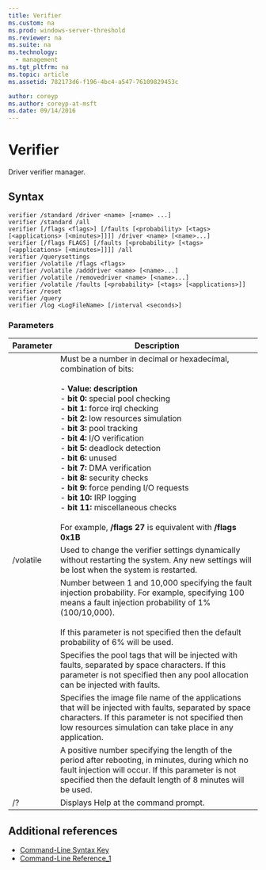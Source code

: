 ```yaml
---
title: Verifier
ms.custom: na
ms.prod: windows-server-threshold
ms.reviewer: na
ms.suite: na
ms.technology: 
  - management
ms.tgt_pltfrm: na
ms.topic: article
ms.assetid: 782173d6-f196-4bc4-a547-76109829453c

author: coreyp
ms.author: coreyp-at-msft
ms.date: 09/14/2016
---
```

# Verifier
Driver verifier manager.  
## Syntax  
```  
verifier /standard /driver <name> [<name> ...]  
verifier /standard /all  
verifier [/flags <flags>] [/faults [<probability> [<tags> [<applications> [<minutes>]]]] /driver <name> [<name>...]  
verifier [/flags FLAGS] [/faults [<probability> [<tags> [<applications> [<minutes>]]]] /all  
verifier /querysettings  
verifier /volatile /flags <flags>  
verifier /volatile /adddriver <name> [<name>...]  
verifier /volatile /removedriver <name> [<name>...]  
verifier /volatile /faults [<probability> [<tags> [<applications>]]  
verifier /reset  
verifier /query  
verifier /log <LogFileName> [/interval <seconds>]  
```  
### Parameters  
|Parameter|Description|  
|-------------|---------------|  
|<flags>|Must be a number in decimal or hexadecimal, combination of bits:<br /><br />-   **Value: description**<br />-   **bit 0:** special pool checking<br />-   **bit 1:** force irql checking<br />-   **bit 2:** low resources simulation<br />-   **bit 3:** pool tracking<br />-   **bit 4:** I/O verification<br />-   **bit 5:** deadlock detection<br />-   **bit 6:** unused<br />-   **bit 7:** DMA verification<br />-   **bit 8:** security checks<br />-   **bit 9:** force pending I/O requests<br />-   **bit 10:** IRP logging<br />-   **bit 11:** miscellaneous checks<br /><br />For example, **/flags 27** is equivalent with **/flags 0x1B**|  
|/volatile|Used to change the verifier settings dynamically without restarting the system. Any new settings will be lost when the system is restarted.|  
|<probability>|Number between 1 and 10,000 specifying the fault injection probability. For example, specifying 100 means a fault injection probability of 1% (100/10,000).<br /><br />If this parameter is not specified then the default probability of 6% will be used.|  
|<tags>|Specifies the pool tags that will be injected with faults, separated by space characters. If this parameter is not specified then any pool allocation can be injected with faults.|  
|<applications>|Specifies the image file name of the applications that will be injected with faults, separated by space characters. If this parameter is not specified then low resources simulation can take place in any application.|  
|<minutes>|A positive number specifying the length of the period after rebooting, in minutes, during which no fault injection will occur. If this parameter is not specified then the default length of 8 minutes will be used.|  
|/?|Displays Help at the command prompt.|  
## Additional references  
-   [Command-Line Syntax Key](Command-Line-Syntax-Key.md)  
-   [Command-Line Reference_1](Command-Line-Reference_1.md)  
